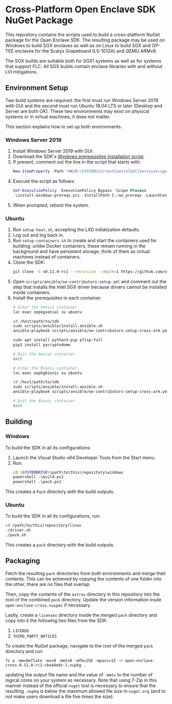 # Cross-Platform Open Enclave SDK NuGet Package

This repository contains the scripts used to build a cross-platform NuGet
package for the Open Enclave SDK. The resulting package may be used on Windows
to build SGX enclaves as well as on Linux to build SGX and OP-TEE enclaves for
the Scalys Grapeboard (LS-1012A) and QEMU ARMv8.

The SGX builds are suitable both for SGX1 systems as well as for systems that
support FLC. All SGX builds contain enclave libraries with and without LVI
mitigations.

## Environment Setup

Two build systems are required: the first must run Windows Server 2019 with GUI
and the second must run Ubuntu 18.04 LTS or later (Desktop and Server are both
OK). These two environments may exist on physical systems or in virtual
machines, it does not matter.

This section explains how to set up both environments.

### Windows Server 2019

1. Install Windows Server 2019 with GUI.
2. Download the SDK's [Windows prerequisites installation
   script](https://github.com/openenclave/openenclave/blob/master/scripts/install-windows-prereqs.ps1).
3. If present, comment out the line in the script that starts with:
   ```powershell
   New-ItemProperty -Path "HKLM:\SYSTEM\CurrentControlSet\Services\sgx_lc_msr\Parameters" [...]
   ```
4. Execute the script as follows:
   ```powershell
   Set-ExecutionPolicy -ExecutionPolicy Bypass -Scope Process
   .\install-windows-prereqs.ps1 -InstallPath C:/oe_prereqs -LaunchConfiguration SGX1FLC-NoDriver -DCAPClientType None
   ```
5. When prompted, reboot the system.

### Ubuntu

1. Run `setup-host.sh`, accepting the LXD initialization defaults.
2. Log out and log back in.
3. Run `setup-containers.sh` to create and start the containers used for
   building; unlike Docker containers, these remain running in the background
   and have persistent storage; think of them as virtual machines instead of
   containers.
4. Clone the SDK:
   ```bash
   git clone -b v0.11.0-rc1 --recursive --depth=1 https://github.com/openenclave/openenclave sdk
   ```
5. Open `scripts/ansible/oe-contributors-setup.yml` and comment out the step
   that installs the Intel SGX driver because drivers cannot be installed inside
   containers.
6. Install the prerequisites in each container:
   ```bash
   # Enter the Xenial container.
   lxc exec oepkgxenial su ubuntu

   cd /host/path/to/sdk
   sudo scripts/ansible/install-ansible.sh
   ansible-playbook scripts/ansible/oe-contributors-setup-cross-arm.yml

   sudo apt install python3-pip p7zip-full
   pip3 install pycryptodome

   # Quit the Xenial container.
   exit

   # Enter the Bionic container.
   lxc exec oepkgbionic su ubuntu

   cd /host/path/to/sdk
   sudo scripts/ansible/install-ansible.sh
   ansible-playbook scripts/ansible/oe-contributors-setup-cross-arm.yml

   # Quit the Bionic container.
   exit
   ```

## Building

### Windows

To build the SDK in all its configurations:

1. Launch the Visual Studio x64 Developer Tools from the Start menu.
2. Run:
   ```cmd
   cd %SYSTEMDRIVE%\path\to\this\repository\windows
   powershell .\build.ps1
   powershell .\pack.ps1
   ```

This creates a `Pack` directory with the build outputs.

### Ubuntu
To build the SDK in all its configurations, run:

```bash
cd /path/to/this/repository/linux
./driver.sh
./pack.sh
```

This creates a `pack` directory with the build outputs.

## Packaging

Fetch the resulting `pack` directories from both environments and merge their
contents. This can be achieved by copying the contents of one folder into the
other; there are no files that overlap.

Then, copy the contents of the `extras` directory in this repository into the
root of the combined `pack` directory. Update the version information insde
`open-enclave-cross.nuspec` if necessary.

Lastly, create a `licenses` directory inside the merged `pack` directory and
copy into it the following two files from the SDK:

1. `LICENSE`
2. `THIRD_PARTY_NOTICES`

To create the NuGet package, navigate to the root of the merged `pack` directory
and run:

```
7z a -mm=Deflate -mx=9 -mmt=8 -mfb=258 -mpass=15 -r open-enclave-cross.0.11.0-rc1-cbe4dedc-1.nupkg .
```

updating the output file name and the value of `-mmt=` to the number of logical
cores on your system as necessary. Note that using 7-Zip in this manner instead
of the official `nuget` tool is necessary to ensure that the resulting `.nupkg`
is below the maximum allowed file size in `nuget.org` (and to not make users
download a file five times the size).
